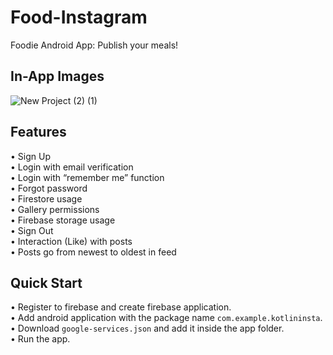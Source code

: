 # **Food-Instagram**
Foodie Android App: Publish your meals!

## **In-App Images**
![New Project (2) (1)](https://github.com/user-attachments/assets/a6141c3f-f33d-4635-886f-9a290ae413d2)  

  
  
## **Features**
• Sign Up  
• Login with email verification  
• Login with “remember me” function  
• Forgot password  
• Firestore usage  
• Gallery permissions  
• Firebase storage usage  
• Sign Out  
• Interaction (Like) with posts  
• Posts go from newest to oldest in feed  

## **Quick Start**

• Register to firebase and create firebase application.  
• Add android application with the package name `com.example.kotlininsta`.  
• Download `google-services.json` and add it inside the app folder.  
• Run the app.
